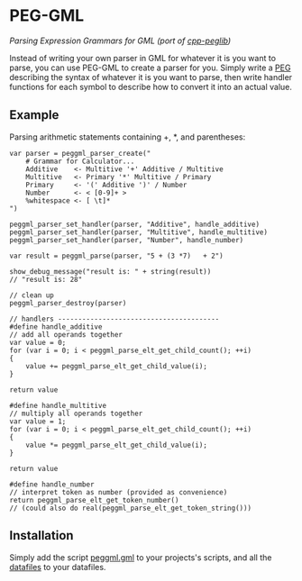 # PEG-GML

*Parsing Expression Grammars for GML (port of [cpp-peglib](https://github.com/yhirose/cpp-peglib))*

Instead of writing your own parser in GML for whatever it is you want to parse, you can use PEG-GML to create a parser for you. Simply write a [PEG](https://en.wikipedia.org/wiki/Parsing_expression_grammar) describing the syntax of whatever it is you want to parse, then write handler functions for each symbol to describe how to convert it into an actual value.

## Example 
Parsing arithmetic statements containing +, \*, and parentheses:

```gml
var parser = peggml_parser_create("
    # Grammar for Calculator...
    Additive    <- Multitive '+' Additive / Multitive
    Multitive   <- Primary '*' Multitive / Primary
    Primary     <- '(' Additive ')' / Number
    Number      <- < [0-9]+ >
    %whitespace <- [ \t]*
")

peggml_parser_set_handler(parser, "Additive", handle_additive)
peggml_parser_set_handler(parser, "Multitive", handle_multitive)
peggml_parser_set_handler(parser, "Number", handle_number)

var result = peggml_parse(parser, "5 + (3 *7)   + 2")

show_debug_message("result is: " + string(result))
// "result is: 28"

// clean up
peggml_parser_destroy(parser)

// handlers ----------------------------------------
#define handle_additive
// add all operands together
var value = 0;
for (var i = 0; i < peggml_parse_elt_get_child_count(); ++i)
{
    value += peggml_parse_elt_get_child_value(i);
}

return value

#define handle_multitive
// multiply all operands together
var value = 1;
for (var i = 0; i < peggml_parse_elt_get_child_count(); ++i)
{
    value *= peggml_parse_elt_get_child_value(i);
}

return value

#define handle_number
// interpret token as number (provided as convenience)
return peggml_parse_elt_get_token_number()
// (could also do real(peggml_parse_elt_get_token_string()))
```

## Installation

Simply add the script [peggml.gml](Scripts/peggml.gml) to your projects's scripts, and all the [datafiles](datafiles/) to your datafiles.